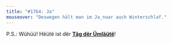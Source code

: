 ```yaml
---
title: "#1764: Ja"
mouseover: "Deswegen hält man im Ja_nuar auch Winterschlaf."
---
```


P.S.:
Wühüü! Hëütë ist dër <a href="http://www.fonflatter.de/kalender"><strong>Täg dër Ümläütë</strong></a>!

